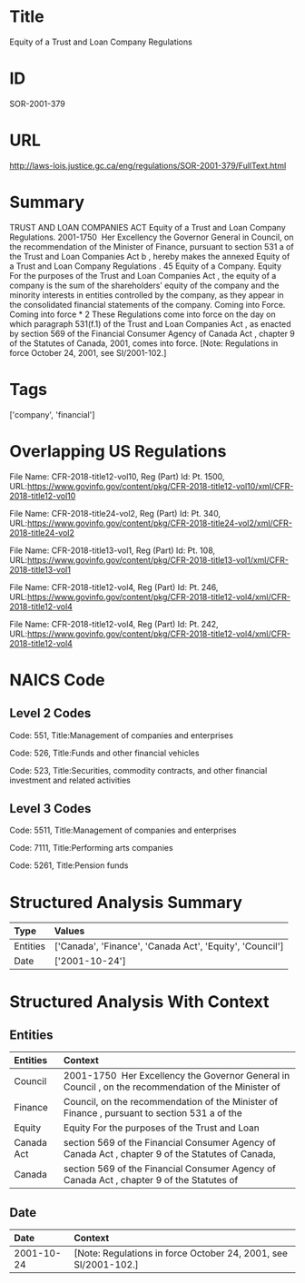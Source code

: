# Title
Equity of a Trust and Loan Company Regulations


# ID
SOR-2001-379

# URL
http://laws-lois.justice.gc.ca/eng/regulations/SOR-2001-379/FullText.html


# Summary
TRUST AND LOAN COMPANIES ACT Equity of a Trust and Loan Company Regulations.
2001-1750  Her Excellency the Governor General in Council, on the recommendation of the Minister of Finance, pursuant to section 531 a  of the  Trust and Loan Companies Act b , hereby makes the annexed  Equity of a Trust and Loan Company Regulations .
45 Equity of a Company.
Equity For the purposes of the  Trust and Loan Companies Act , the equity of a company is the sum of the shareholders’ equity of the company and the minority interests in entities controlled by the company, as they appear in the consolidated financial statements of the company.
Coming into Force.
Coming into force * 2 These Regulations come into force on the day on which paragraph 531(f.1) of the  Trust and Loan Companies Act , as enacted by section 569 of the  Financial Consumer Agency of Canada Act , chapter 9 of the Statutes of Canada, 2001, comes into force.
[Note: Regulations in force October 24, 2001,  see  SI/2001-102.] 


# Tags
['company', 'financial']


# Overlapping US Regulations
File Name: CFR-2018-title12-vol10, Reg (Part) Id: Pt. 1500, URL:https://www.govinfo.gov/content/pkg/CFR-2018-title12-vol10/xml/CFR-2018-title12-vol10

File Name: CFR-2018-title24-vol2, Reg (Part) Id: Pt. 340, URL:https://www.govinfo.gov/content/pkg/CFR-2018-title24-vol2/xml/CFR-2018-title24-vol2

File Name: CFR-2018-title13-vol1, Reg (Part) Id: Pt. 108, URL:https://www.govinfo.gov/content/pkg/CFR-2018-title13-vol1/xml/CFR-2018-title13-vol1

File Name: CFR-2018-title12-vol4, Reg (Part) Id: Pt. 246, URL:https://www.govinfo.gov/content/pkg/CFR-2018-title12-vol4/xml/CFR-2018-title12-vol4

File Name: CFR-2018-title12-vol4, Reg (Part) Id: Pt. 242, URL:https://www.govinfo.gov/content/pkg/CFR-2018-title12-vol4/xml/CFR-2018-title12-vol4




# NAICS Code
## Level 2 Codes
Code: 551, Title:Management of companies and enterprises

Code: 526, Title:Funds and other financial vehicles

Code: 523, Title:Securities, commodity contracts, and other financial investment and related activities




## Level 3 Codes
Code: 5511, Title:Management of companies and enterprises

Code: 7111, Title:Performing arts companies

Code: 5261, Title:Pension funds







# Structured Analysis Summary
| Type     | Values                                                   |
|:---------|:---------------------------------------------------------|
| Entities | ['Canada', 'Finance', 'Canada Act', 'Equity', 'Council'] |
| Date     | ['2001-10-24']                                           |


# Structured Analysis With Context
 


## Entities
| Entities   | Context                                                                                               |
|:-----------|:------------------------------------------------------------------------------------------------------|
| Council    | 2001-1750  Her Excellency the Governor General in  Council , on the recommendation of the Minister of |
| Finance    | Council, on the recommendation of the Minister of Finance , pursuant to section 531 a of the          |
| Equity     | Equity For the purposes of the Trust and Loan                                                         |
| Canada Act | section 569 of the Financial Consumer Agency of Canada Act , chapter 9 of the Statutes of Canada,     |
| Canada     | section 569 of the Financial Consumer Agency of Canada  Act , chapter 9 of the Statutes of            |


## Date
| Date       | Context                                                           |
|:-----------|:------------------------------------------------------------------|
| 2001-10-24 | [Note: Regulations in force October 24, 2001,  see  SI/2001-102.] |


